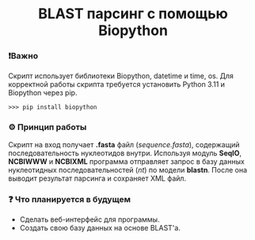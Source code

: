<h1 align='center'> BLAST парсинг с помощью Biopython </h1>

### ❗Важно
Скрипт использует библиотеки Biopython, datetime и time, os. Для корректной работы скрипта требуется установить Python 3.11 и Biopython через pip. 
```
>>> pip install biopython
```

### ⚙️ Принцип работы

Скрипт на вход получает **.fasta** файл (*sequence.fasta*), содержащий последовательность нуклеотидов внутри. Используя модуль **SeqIO**, **NCBIWWW** и **NCBIXML** программа отправляет запрос в базу данных нуклеотидных последовательностей (*nt*) по модели **blastn**. После она выводит результат парсинга и сохраняет XML файл.

### ❓ Что планируется в будущем

- Сделать веб-интерфейс для программы.
- Создать свою базу данных на основе BLAST'а.

